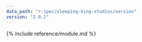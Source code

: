 ```yaml
---
data_path: "r-spec/sleeping-king-studios/version"
version: "2.8.1"
---
```


{% include reference/module.md %}
